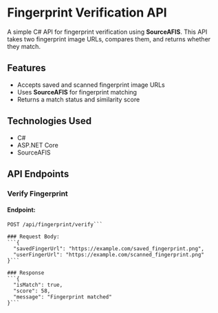 # Fingerprint Verification API  

A simple C# API for fingerprint verification using **SourceAFIS**. This API takes two fingerprint image URLs, compares them, and returns whether they match.  

## Features  

- Accepts saved and scanned fingerprint image URLs  
- Uses **SourceAFIS** for fingerprint matching  
- Returns a match status and similarity score  

## Technologies Used  

- C#  
- ASP.NET Core  
- SourceAFIS  

## API Endpoints  

### Verify Fingerprint  

#### **Endpoint:**  
```http
POST /api/fingerprint/verify```

### Request Body:
```{
  "savedFingerUrl": "https://example.com/saved_fingerprint.png",
  "userFingerUrl": "https://example.com/scanned_fingerprint.png"
}```

### Response
```{
  "isMatch": true,
  "score": 58,
  "message": "Fingerprint matched"
}```
